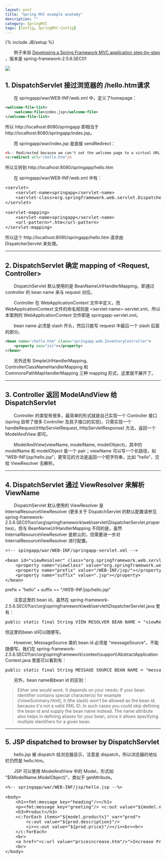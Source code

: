 ```yaml
---
layout: post
title: "Spring MVC example anatomy"
description: ""
category: SpringMVC
tags: [Config, SpringMVC-Config]
---
```

{% include JB/setup %}

　　例子来自 [Developing a Spring Framework MVC application step-by-step](http://docs.spring.io/docs/Spring-MVC-step-by-step/) ，版本是 spring-framework-2.5.6.SEC01

![](https://vglspw.bn1302.livefilestore.com/y2pOqlFuqZyXLFlJfv0gXblKqxagQbcr7q7m0Ok6K3IrlR5ASHfxU8KdC4B4SbgdqbGQ7FBWXvm_oPdllMV58coth-82QQ37kv7lwqXng5L-_o/e52c303a-e30c-34e1-a55a-b707d881a99a.png?psid=1)

## 1. DispatchServlet 接过浏览器的 /hello.htm请求

　　在 springapp/war/WEB-INF/web.xml 中，定义了homepage：

```xml
<welcome-file-list>
	<welcome-file>index.jsp</welcome-file>
</welcome-file-list>
```

所以 http://localhost:8080/springapp 即相当于 http://localhost:8080/springapp/index.jsp。

　　而 springapp/war/index.jsp 是直接 sendRedirect：

```html
<%-- Redirected because we can't set the welcome page to a virtual URL. --%>
<c:redirect url="/hello.htm"/>
```

所以又转到 http://localhost:8080/springapp/hello.htm

　　在 springapp/war/WEB-INF/web.xml 中有：

<pre class="prettyprint linenums">
&lt;servlet&gt;  
	&lt;servlet-name&gt;springapp&lt;/servlet-name&gt;  
	&lt;servlet-class&gt;org.springframework.web.servlet.DispatcherServlet&lt;/servlet-class&gt;  
&lt;/servlet&gt;  
  
&lt;servlet-mapping&gt;  
	&lt;servlet-name&gt;springapp&lt;/servlet-name&gt;  
	&lt;url-pattern&gt;*.htm&lt;/url-pattern&gt;  
&lt;/servlet-mapping&gt;
</pre>

所以这个 http://localhost:8080/springapp/hello.htm 请求由 DispatcherServlet 来处理。

---

## 2. DispatchServlet 确定 mapping of <Request, Controller>

　　DispatchServlet 默认使用的是 BeanNameUrlHandlerMapping，即通过 controller 的 bean name 来与 request 对应。  

　　Controller 在 WebApplicationContext 文件中定义，而 WebApplicationContext 文件的命名规则是 &lt;servlet-name&gt;-servlet.xml，所以本案例的 WebApplicationContext 文件即是 springapp-servlet.xml。  

　　bean name 必须是 slash 开头，然后只能写 request 中最后一个 slash 后面的部分。

```xml
<bean name="/hello.htm" class="springapp.web.InventoryController">  
	<property xxx="zzz"></property>  
</bean> 
```

　　另外还有 SimpleUrlHandlerMapping、ControllerClassNameHandlerMapping 和 CommonsPathMapHandlerMapping 三种 mapping 形式，这里就不展开了。

---

## 3. Controller 返回 ModelAndView 给 DispatchServlet

　　Controller 的类型有很多，最简单的形式就是自己实现一个 Controller 接口 (spring 自带了很多 Controller 及其子接口的实现)，只需实现一个 handleRequest(HttpServletRequest, HttpServletResponse) 方法，返回一个 ModelAndView 即可。  

　　ModelAndView(viewName, modelName, modelObject)，其中的 modelName 和 modelObject 是一个 pair；viewName 可以写一个长路径，如 “WEB-INF/jsp/hello.jsp”，更常见的方法是返回一个短字符串，比如 "hello"，交给 ViewResolver 去解析。

---

## 4. DispatchServlet 通过 ViewResolver 来解析 ViewName

　　DispatchServlet 默认使用的 ViewResolver 是 InternalResourceViewResolver (更多关于 DispatchServlet 的默认配置请参见 spring-framework-2.5.6.SEC01\src\org\springframework\web\servlet\DispatcherServlet.properties)，但与 BeanNameUrlHandlerMapping 不同的是，虽然 InternalResourceViewResolver 是默认的，但需要进一步对 InternalResourceViewResolver 进行配置。

<pre class="prettyprint linenums">
&lt;!-- spingapp/war/WEB-INF/springapp-servlet.xml --&gt;  
  
&lt;bean id="viewResolver" class="org.springframework.web.servlet.view.InternalResourceViewResolver"&gt;  
	&lt;property name="viewClass" value="org.springframework.web.servlet.view.JstlView"&gt;&lt;/property&gt;  
	&lt;property name="prefix" value="/WEB-INF/jsp/"&gt;&lt;/property&gt;  
	&lt;property name="suffix" value=".jsp"&gt;&lt;/property&gt;  
&lt;/bean&gt;  
</pre>

prefix + “hello” + suffix == "/WEB-INF/jsp/hello.jsp"  

　　注意这里的 bean id，虽然在 spring-framework-2.5.6.SEC01\src\org\springframework\web\servlet\DispatcherServlet.java 里有：

<pre class="prettyprint linenums">
public static final String VIEW_RESOLVER_BEAN_NAME = "viewResolver";  
</pre>

但这里的bean id可以随便写。  

　　However, MessageSource 类的 bean id 必须是 "messageSource"，不能随便写。我们在 spring-framework-2.5.6.SEC01\src\org\springframework\context\support\AbstractApplicationContext.java 里面可以看到有：

<pre class="prettyprint linenums">
public static final String MESSAGE_SOURCE_BEAN_NAME = "messageSource";  
</pre>

　　另外，bean name和bean id 的区别：

> Either one would work. It depends on your needs:
> If your bean identifier contains special character(s) for example (/viewSummary.html), it (the slash) won't be allowed as the bean id, because it's not a valid XML ID. In such cases you could skip defining the bean id and supply the bean name instead.
> The name attribute also helps in defining aliases for your bean, since it allows specifying multiple identifiers for a given bean.

---

## 5. JSP dispatched to browser by DispatchServlet

　　hello.jsp 被 dispatch 给浏览器显示，注意是 dispatch，所以浏览器的地址栏仍然是 hello.htm。  

　　JSP 可以使用 ModelAndView 中的 Model，形式如 "${ModelName.ModelObject}"，类似于 getAttribute。

<pre class="prettyprint linenums">
&lt;%-- springapp/war/WEB-INF/jsp/hello.jsp --%&gt;  
  
&lt;body&gt;  
	&lt;h1&gt;&lt;fmt:message key="heading"/&gt;&lt;/h1&gt;  
	&lt;p&gt;&lt;fmt:message key="greeting"/&gt; &lt;c:out value="${model.now}"&gt;&lt;/c:out&gt;&lt;/p&gt;  
	&lt;h3&gt;Product&lt;/h3&gt;  
	&lt;c:forEach items="${model.products}" var="prod"&gt;  
		&lt;c:out value="${prod.description}"/&gt;   
		&lt;i&gt;&lt;c:out value="${prod.price}"/&gt;&lt;/i&gt;&lt;br&gt;&lt;br&gt;  
	&lt;/c:forEach&gt;  
	&lt;br&gt;  
	&lt;a href="&lt;c:url value="priceincrease.htm"/&gt;"&gt;Increase Price&lt;/a&gt;  
	&lt;br&gt;  
&lt;/body&gt;  
</pre>